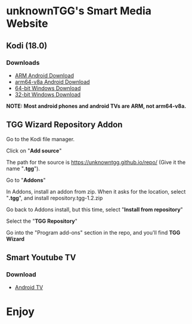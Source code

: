 # unknownTGG's Smart Media Website

## Kodi (18.0)

### Downloads

* [ARM Android Download](http://mirrors.kodi.tv/releases/android/arm/kodi-18.0-Leia-armeabi-v7a.apk)
* [arm64-v8a Android Download](http://mirrors.kodi.tv/releases/android/arm64-v8a/kodi-18.0-Leia-arm64-v8a.apk)
* [64-bit Windows Download](http://mirrors.kodi.tv/releases/windows/win64/kodi-18.0-Leia-x64.exe)
* [32-bit Windows Download](http://mirrors.kodi.tv/releases/windows/win32/kodi-18.0-Leia-x86.exe)

__NOTE: Most android phones and android TVs are ARM, not arm64-v8a.__

## TGG Wizard Repository Addon

Go to the Kodi file manager.

Click on "**Add source**"

The path for the source is https://unknowntgg.github.io/repo/ (Give it the name "**.tgg**").

Go to "**Addons**"

In Addons, install an addon from zip. When it asks for the location, select "**.tgg**", and install repository.tgg-1.2.zip

Go back to Addons install, but this time, select "**Install from repository**"

Select the "**TGG Repository**"

Go into the "Program add-ons" section in the repo, and you'll find **TGG Wizard**

## Smart Youtube TV

### Download

* [Android TV](https://github.com/yuliskov/SmartYouTubeTV/releases/download/stable/smartyoutubetv_latest.apk)

# Enjoy
